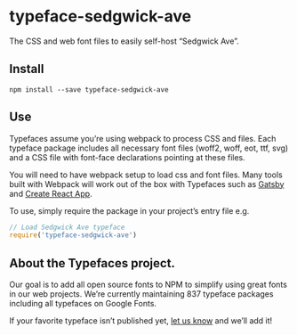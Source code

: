 
# typeface-sedgwick-ave

The CSS and web font files to easily self-host “Sedgwick Ave”.

## Install

`npm install --save typeface-sedgwick-ave`

## Use

Typefaces assume you’re using webpack to process CSS and files. Each typeface
package includes all necessary font files (woff2, woff, eot, ttf, svg) and
a CSS file with font-face declarations pointing at these files.

You will need to have webpack setup to load css and font files. Many tools built
with Webpack will work out of the box with Typefaces such as [Gatsby](https://github.com/gatsbyjs/gatsby)
and [Create React App](https://github.com/facebookincubator/create-react-app).

To use, simply require the package in your project’s entry file e.g.

```javascript
// Load Sedgwick Ave typeface
require('typeface-sedgwick-ave')
```

## About the Typefaces project.

Our goal is to add all open source fonts to NPM to simplify using great fonts in
our web projects. We’re currently maintaining 837 typeface packages
including all typefaces on Google Fonts.

If your favorite typeface isn’t published yet, [let us know](https://github.com/KyleAMathews/typefaces)
and we’ll add it!
